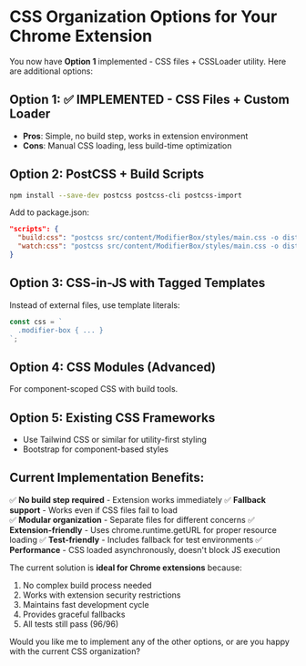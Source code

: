 # CSS Organization Options for Your Chrome Extension

You now have **Option 1** implemented - CSS files + CSSLoader utility. Here are additional options:

## Option 1: ✅ IMPLEMENTED - CSS Files + Custom Loader
- **Pros**: Simple, no build step, works in extension environment
- **Cons**: Manual CSS loading, less build-time optimization

## Option 2: PostCSS + Build Scripts
```bash
npm install --save-dev postcss postcss-cli postcss-import
```

Add to package.json:
```json
"scripts": {
  "build:css": "postcss src/content/ModifierBox/styles/main.css -o dist/modifierBox.css",
  "watch:css": "postcss src/content/ModifierBox/styles/main.css -o dist/modifierBox.css --watch"
}
```

## Option 3: CSS-in-JS with Tagged Templates
Instead of external files, use template literals:
```javascript
const css = `
  .modifier-box { ... }
`;
```

## Option 4: CSS Modules (Advanced)
For component-scoped CSS with build tools.

## Option 5: Existing CSS Frameworks
- Use Tailwind CSS or similar for utility-first styling
- Bootstrap for component-based styles

## Current Implementation Benefits:
✅ **No build step required** - Extension works immediately
✅ **Fallback support** - Works even if CSS files fail to load  
✅ **Modular organization** - Separate files for different concerns
✅ **Extension-friendly** - Uses chrome.runtime.getURL for proper resource loading
✅ **Test-friendly** - Includes fallback for test environments
✅ **Performance** - CSS loaded asynchronously, doesn't block JS execution

The current solution is **ideal for Chrome extensions** because:
1. No complex build process needed
2. Works with extension security restrictions
3. Maintains fast development cycle
4. Provides graceful fallbacks
5. All tests still pass (96/96)

Would you like me to implement any of the other options, or are you happy with the current CSS organization?
